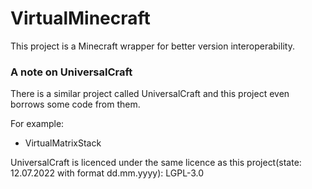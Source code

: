 # VirtualMinecraft

This project is a Minecraft wrapper for better version interoperability.

### A note on UniversalCraft
There is a similar project called UniversalCraft and this project even borrows some code from them.

For example: 
- VirtualMatrixStack

UniversalCraft is licenced under the same licence as this project(state: 12.07.2022 with format dd.mm.yyyy): LGPL-3.0